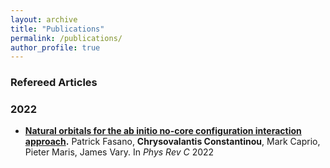 ```yaml
---
layout: archive
title: "Publications"
permalink: /publications/
author_profile: true
---
```


### Refereed Articles

### 2022

- **[Natural orbitals for the ab initio no-core configuration interaction approach](https://journals.aps.org/prc/abstract/10.1103/PhysRevC.105.054301).** Patrick Fasano,
**Chrysovalantis Constantinou**, Mark Caprio, Pieter Maris, James Vary. In _Phys Rev C_ 2022










<!-- {% if author.googlescholar %}
  You can also find my articles on <u><a href="{{author.googlescholar}}">my Google Scholar profile</a>.</u>
{% endif %}

{% include base_path %}

{% for post in site.publications reversed %}
  {% include archive-single.html %}
{% endfor %} -->
